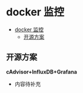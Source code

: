 # docker 监控

<!-- TOC -->

- [docker 监控](#docker-%e7%9b%91%e6%8e%a7)
  - [开源方案](#%e5%bc%80%e6%ba%90%e6%96%b9%e6%a1%88)

<!-- /TOC -->
## 开源方案
**cAdvisor+InfluxDB+Grafana**

- 内容待补充